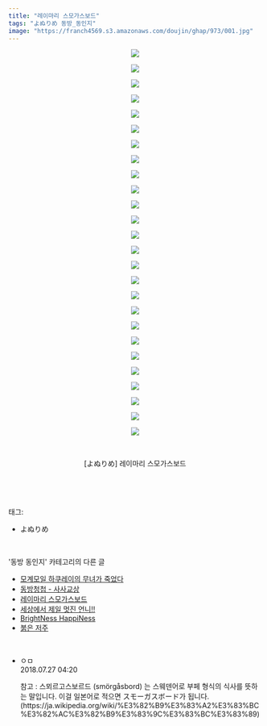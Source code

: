```yaml
---
title: "레이마리 스모가스보드"
tags: "よぬりめ 동방_동인지"
image: "https://franch4569.s3.amazonaws.com/doujin/ghap/973/001.jpg"
---
```

<div class="article">
<p style="text-align: center; clear: none; float: none;"><img src="{{ site.imgserver2 }}/ghap/973/001.jpg"/></p>
<p style="text-align: center; clear: none; float: none;"><img src="{{ site.imgserver2 }}/ghap/973/002.jpg"/></p>
<p style="text-align: center; clear: none; float: none;"><img src="{{ site.imgserver2 }}/ghap/973/003.jpg"/></p>
<p style="text-align: center; clear: none; float: none;"><img src="{{ site.imgserver2 }}/ghap/973/004.jpg"/></p>
<p style="text-align: center; clear: none; float: none;"><img src="{{ site.imgserver2 }}/ghap/973/005.jpg"/></p>
<p style="text-align: center; clear: none; float: none;"><img src="{{ site.imgserver2 }}/ghap/973/006.jpg"/></p>
<p style="text-align: center; clear: none; float: none;"><img src="{{ site.imgserver2 }}/ghap/973/007.jpg"/></p>
<p style="text-align: center; clear: none; float: none;"><img src="{{ site.imgserver2 }}/ghap/973/008.jpg"/></p>
<p style="text-align: center; clear: none; float: none;"><img src="{{ site.imgserver2 }}/ghap/973/009.jpg"/></p>
<p style="text-align: center; clear: none; float: none;"><img src="{{ site.imgserver2 }}/ghap/973/010.jpg"/></p>
<p style="text-align: center; clear: none; float: none;"><img src="{{ site.imgserver2 }}/ghap/973/011.jpg"/></p>
<p style="text-align: center; clear: none; float: none;"><img src="{{ site.imgserver2 }}/ghap/973/012.jpg"/></p>
<p style="text-align: center; clear: none; float: none;"><img src="{{ site.imgserver2 }}/ghap/973/013.jpg"/></p>
<p style="text-align: center; clear: none; float: none;"><img src="{{ site.imgserver2 }}/ghap/973/014.jpg"/></p>
<p style="text-align: center; clear: none; float: none;"><img src="{{ site.imgserver2 }}/ghap/973/015.jpg"/></p>
<p style="text-align: center; clear: none; float: none;"><img src="{{ site.imgserver2 }}/ghap/973/016.jpg"/></p>
<p style="text-align: center; clear: none; float: none;"><img src="{{ site.imgserver2 }}/ghap/973/017.jpg"/></p>
<p style="text-align: center; clear: none; float: none;"><img src="{{ site.imgserver2 }}/ghap/973/018.jpg"/></p>
<p style="text-align: center; clear: none; float: none;"><img src="{{ site.imgserver2 }}/ghap/973/019.jpg"/></p>
<p style="text-align: center; clear: none; float: none;"><img src="{{ site.imgserver2 }}/ghap/973/020.jpg"/></p>
<p style="text-align: center; clear: none; float: none;"><img src="{{ site.imgserver2 }}/ghap/973/021.jpg"/></p>
<p style="text-align: center; clear: none; float: none;"><img src="{{ site.imgserver2 }}/ghap/973/022.jpg"/></p>
<p style="text-align: center; clear: none; float: none;"><img src="{{ site.imgserver2 }}/ghap/973/023.jpg"/></p>
<p style="text-align: center; clear: none; float: none;"><img src="{{ site.imgserver2 }}/ghap/973/024.jpg"/></p>
<p style="text-align: center; clear: none; float: none;"><img src="{{ site.imgserver2 }}/ghap/973/025.jpg"/></p>
<p style="text-align: center; clear: none; float: none;"><img src="{{ site.imgserver2 }}/ghap/973/026.jpg"/></p>
<p style="text-align: center; clear: none; float: none;"><br/></p>
<p style="text-align: center; clear: none; float: none;">[よぬりめ] 레이마리 스모가스보드</p>
<p><br/></p>
</div><br/>
<div class="tagTrail">
<p>태그: </p>
<ul>
<li>よぬりめ</li>
</ul>
</div><br/>
<div class="another">
<p>'동방 동인지' 카테고리의 다른 글</p>
<ul>
<li><a href="/ghap_975">모계모일 하쿠레이의 무녀가 죽었다</a></li>
<li><a href="/ghap_974">동방청첩 - 사사교상</a></li>
<li><a href="/ghap_973">레이마리 스모가스보드</a></li>
<li><a href="/ghap_972">세상에서 제일 멋진 언니!!</a></li>
<li><a href="/ghap_970">BrightNess HappiNess</a></li>
<li><a href="/ghap_969">붉은 저주</a></li>
</ul>
</div><br/>
<div class="cb_module cb_fluid">
<div class="cb_wrt cb_profile">
<div class="comment">
<ul>
<li class="cb_thumb_off" id="comment15294559">
<div class="cb_comment_area">
<div class="cb_info_area">
<div class="cb_section">
<span class="cb_nick_name">ㅇㅁ</span>
</div>
<div class="cb_section">
<span class="cb_date">2018.07.27 04:20 </span>
</div>
</div>
<div class="cb_dsc_comment">
<p class="cb_dsc">
											참고 : 스뫼르고스보르드 (smörgåsbord) 는 스웨덴어로 부페 형식의 식사를 뜻하는 말입니다. 이걸 일본어로 적으면 スモーガスボード가 됩니다. (https://ja.wikipedia.org/wiki/%E3%82%B9%E3%83%A2%E3%83%BC%E3%82%AC%E3%82%B9%E3%83%9C%E3%83%BC%E3%83%89)
										</p>
</div>
</div></li>
</ul>
</div>
</div><!-- commentList close -->
</div><br/>
